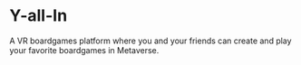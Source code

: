 # Y-all-In
A VR boardgames platform where you and your friends can create and play your favorite boardgames in Metaverse.
